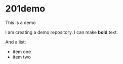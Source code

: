 # 201demo
This is a demo

I am creating a demo repository. I can make **bold** text.

And a list:
- item one
- item two
